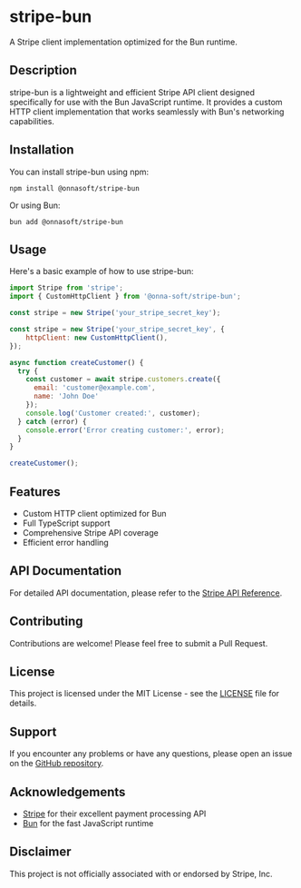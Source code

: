 # stripe-bun

A Stripe client implementation optimized for the Bun runtime.

## Description

stripe-bun is a lightweight and efficient Stripe API client designed specifically for use with the Bun JavaScript runtime. It provides a custom HTTP client implementation that works seamlessly with Bun's networking capabilities.

## Installation

You can install stripe-bun using npm:

```
npm install @onnasoft/stripe-bun
```

Or using Bun:

```
bun add @onnasoft/stripe-bun
```

## Usage

Here's a basic example of how to use stripe-bun:

```javascript
import Stripe from 'stripe';
import { CustomHttpClient } from '@onna-soft/stripe-bun';

const stripe = new Stripe('your_stripe_secret_key');

const stripe = new Stripe('your_stripe_secret_key', {
    httpClient: new CustomHttpClient(),
});

async function createCustomer() {
  try {
    const customer = await stripe.customers.create({
      email: 'customer@example.com',
      name: 'John Doe'
    });
    console.log('Customer created:', customer);
  } catch (error) {
    console.error('Error creating customer:', error);
  }
}

createCustomer();
```

## Features

- Custom HTTP client optimized for Bun
- Full TypeScript support
- Comprehensive Stripe API coverage
- Efficient error handling

## API Documentation

For detailed API documentation, please refer to the [Stripe API Reference](https://stripe.com/docs/api).

## Contributing

Contributions are welcome! Please feel free to submit a Pull Request.

## License

This project is licensed under the MIT License - see the [LICENSE](LICENSE) file for details.

## Support

If you encounter any problems or have any questions, please open an issue on the [GitHub repository](https://github.com/juliotorresmoreno/stripe-bun/issues).

## Acknowledgements

- [Stripe](https://stripe.com) for their excellent payment processing API
- [Bun](https://bun.sh) for the fast JavaScript runtime

## Disclaimer

This project is not officially associated with or endorsed by Stripe, Inc.
